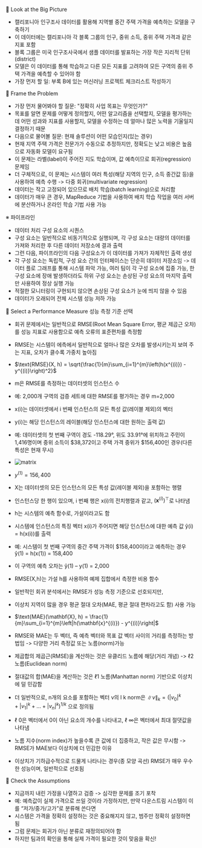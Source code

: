 🔹 Look at the Big Picture
 - 캘리포니아 인구조사 데이터를 활용해 지역별 중간 주택 가격을 예측하는 모델을 구축하기
 - 이 데이터에는 캘리포니아 각 블록 그룹의 인구, 중위 소득, 중위 주택 가격과 같은 지표 포함
 - 블록 그룹은 미국 인구조사국에서 샘플 데이터를 발표하는 가장 작은 지리적 단위(district)
 - 모델은 이 데이터를 통해 학습하고 다른 모든 지표를 고려하여 모든 구역의 중위 주택 가격을 예측할 수 있어야 함
 - 가장 먼저 할 일: 부록 B에 있는 머신러닝 프로젝트 체크리스트 작성하기

🔹 Frame the Problem
 - 가장 먼저 물어봐야 할 질문: "정확히 사업 목표는 무엇인가?"
 - 목표를 알면 문제를 어떻게 정의할지, 어떤 알고리즘을 선택할지, 모델을 평가하는 데 어떤 성과와 지표를 사용할지, 모델을 수정하는 데 얼마나 많은 노력을 기울일지 결정하기 때문
 - 다음으로 물어볼 질문: 현재 솔루션이 어떤 모습인지(있는 경우)
 - 현재 지역 주택 가격은 전문가가 수동으로 추정하지만, 정확도는 낮고 비용은 높음으로 자동화 모델이 요구됨
 - 이 문제는 라벨(label)이 주어진 지도 학습이며, 값 예측이므로 회귀(regression) 문제임
 - 더 구체적으로, 이 문제는 시스템이 여러 특성(해당 지역의 인구, 소득 중간값 등)을 사용하여 예측 수행 -> 다중 회귀(multivariate regression)
 - 데이터는 작고 고정되어 있으므로 배치 학습(batch learning)으로 처리함
 - 데이터가 매우 큰 경우, MapReduce 기법을 사용하여 배치 학습 작업을 여러 서버에 분산하거나 온라인 학습 기법 사용 가능

※ 파이프라인
 - 데이터 처리 구성 요소의 시퀀스
 - 구성 요소는 일반적으로 비동기적으로 실행되며, 각 구성 요소는 대량의 데이터를 가져와 처리한 후 다른 데이터 저장소에 결과 출력
 - 그런 다음, 파이프라인의 다음 구성요소가 이 데이터를 가져가 자체적인 출력 생성
 - 각 구성 요소는 독립적, 구성 요소 간의 인터페이스는 단순히 데이터 저장소임 -> 데이터 플로 그래프를 통해 시스템 파악 가능, 여러 팀이 각 구성 요소에 집중 가능, 한 구성 요소에 장애 발생하더라도 하위 구성 요소는 손상된 구성 요소의 마지막 출력만 사용하여 정상 실행 가능
 - 적절한 모니터링이 구현되지 않으면 손상된 구성 요소가 눈에 띄지 않을 수 있음
 - 데이터가 오래되어 전체 시스템 성능 저하 가능

🔹 Select a Performance Measure 성능 측정 기준 선택
 - 회귀 문제에서는 일반적으로 RMSE(Root Mean Square Error, 평균 제곱근 오차)를 성능 지표로 사용함으로 예측 오류의 표준편차를 측정함
 - RMSE는 시스템이 에측에서 일반적으로 얼마나 많은 오차를 발생시키는지 보여 주는 지표, 오차가 클수록 가중치 높아짐
 -  $\text{RMSE}(X, h) = \sqrt{\frac{1}{m}\sum_{i=1}^{m}\left(h(x^{(i)}) - y^{(i)}\right)^2}$
 -  m은 RMSE를 측정하는 데이터셋의 인스턴스 수
 -  예: 2,000개 구역의 검증 세트에 대한 RMSE를 평가하는 경우 m=2,000
 -  x(i)는 데이터셋에서 i 번째 인스턴스의 모든 특성 값(레이블 제외)의 벡터
 -  y(i)는 해당 인스턴스의 레이블(해당 인스턴스에 대한 원하는 출력 값)
 -  예: 데이터셋의 첫 번째 구역이 경도 -118.29°, 위도 33.91°에 위치하고 주민이 1,416명이며 중위 소득이 $38,372이고 주택 가격 중위가 $156,400인 경우(다른 특성은 현재 무시)
 -  ![matrix](https://latex.codecogs.com/svg.image?x^{(1)}=\begin{pmatrix}-118.29\\33.91\\1,416\\38,372\end{pmatrix})
 -  $y^{(1)} = 156,400$
 -  X는 데이터셋의 모든 인스턴스의 모든 특성 값(레이블 제외)을 포함하는 행렬
 -  인스턴스당 한 행이 있으며, i 번째 행은 x(i)의 전치행렬과 같고, $(\mathbf{x}^{(i)})^\top$로 나타냄
 -  h는 시스템의 예측 함수로, 가설이라고도 함
 -  시스템에 인스턴스의 특징 벡터 x(i)가 주어지면 해당 인스턴스에 대한 예측 값 ŷ(i) = h(x(i))를 출력
 -  예: 시스템이 첫 번째 구역의 중간 주택 가격이 $158,400이라고 예측하는 경우 ŷ(1) = h(x(1)) = 158,400
 -  이 구역의 예측 오차는 ŷ(1) – y(1) = 2,000
 -  RMSE(X,h)는 가설 h를 사용하여 예제 집합에서 측정한 비용 함수

 - 일반적인 회귀 분석에서는 RMSE가 성능 측정 기준으로 선호되지만,
 - 이상치 지역이 많을 경우 평균 절대 오차(MAE, 평균 절대 편차라고도 함) 사용 가능
 - $\text{MAE}(\mathbf{X}, h) = \frac{1}{m}\sum_{i=1}^{m}\left|h(\mathbf{x}^{(i)}) - y^{(i)}\right|$

 - RMSE와 MAE는 두 벡터, 즉 예측 벡터와 목표 값 벡터 사이의 거리를 측정하는 방법임 -> 다양한 거리 측정값 또는 노름(norm)가능
 - 제곱합의 제곱근(RMSE)을 계산하는 것은 유클리드 노름에 해당(거리 개념) -> ℓ2 노름(Euclidean norm)
 - 절대값의 합(MAE)을 계산하는 것은 ℓ1 노름(Manhattan norm) 기반으로 이상치에 덜 민감함
 - 더 일반적으로, n개의 요소를 포함하는 벡터 v의 l k norm은 $\|v\|_k = \left(|v_0|^k + |v_1|^k + \dots + |v_n|^k\right)^{1/k}$
으로 정의됨
 - ℓ 0은 벡터에서 0이 아닌 요소의 개수를 나타내고, ℓ ∞은 벡터에서 최대 절댓값을 나타냄
 - 노름 지수(norm index)가 높을수록 큰 값에 더 집중하고, 작은 값은 무시함 -> RMSE가 MAE보다 이상치에 더 민감한 이유
 - 이상치가 기하급수적으로 드물게 나타나는 경우(종 모양 곡선) RMSE가 매우 우수한 성능이며, 일반적으로 선호됨

 
🔹 Check the Assumptions
 - 지금까지 내린 가정을 나열하고 검증 -> 심각한 문제를 조기 포착
 - 예: 예측값이 실제 가격으로 쓰일 것이라 가정하지만, 만약 다운스트림 시스템이 이를 “저가/중가/고가”로 분류해 쓴다면
 - 시스템은 가격을 정확히 설정하는 것은 중요해지지 않고, 범주만 정확히 설정하면 됨
 - 그럼 문제는 회귀가 아닌 분류로 재정의되어야 함
 - 하지만 팀과의 확인을 통해 실제 가격이 필요한 것이 맞음을 확신!

